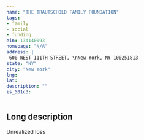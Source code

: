 ```yaml
---
name: "THE TRAUTSCHOLD FAMILY FOUNDATION"
tags:
- family
- social
- funding
ein: 134140093
homepage: "N/A"
address: |
 600 WEST 111TH STREET, \nNew York, NY 100251813
state: "NY"
city: "New York"
lng: 
lat: 
description: ""
is_501c3: 
---
```


## Long description

Unrealized loss

